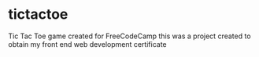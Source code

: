 # tictactoe
Tic Tac Toe game created for FreeCodeCamp
this was a project created to obtain my front end web development certificate
